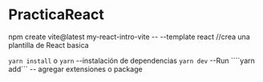 # PracticaReact
npm create vite@latest my-react-intro-vite -- --template react //crea una plantilla de React basica

```yarn install``` o ```yarn``` --instalación de dependencias
```yarn dev``` --Run
````yarn add``` -- agregar extensiones o package


